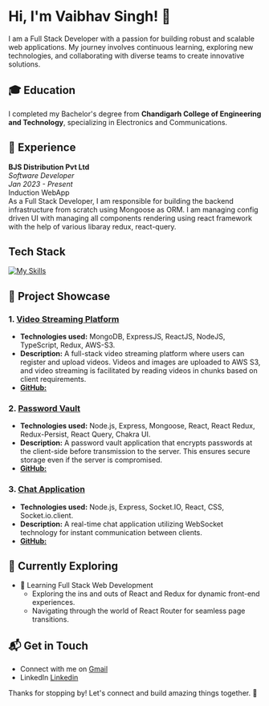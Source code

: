 # Hi, I'm Vaibhav Singh! 👋

I am a Full Stack Developer with a passion for building robust and scalable web applications. My journey involves continuous learning, exploring new technologies, and collaborating with diverse teams to create innovative solutions.

## 🎓 Education

I completed my Bachelor's degree from **Chandigarh College of Engineering and Technology**, specializing in Electronics and Communications.

## 💼 Experience

**BJS Distribution Pvt Ltd**  
*Software Developer*  
*Jan 2023 - Present*  
Induction WebApp  
As a Full Stack Developer, I am responsible for building the backend infrastructure from scratch using Mongoose as ORM. I am managing config driven UI with managing all components rendering using react framework with the help of various libaray redux, react-query.

## Tech Stack

[![My Skills](https://skillicons.dev/icons?i=js,html,css,ts,nodejs,express,mongodb,docker,nginx,react,redux)](https://skillicons.dev)

## 🚀 Project Showcase

### 1. [Video Streaming Platform](https://youtube-clone-1-zebi.onrender.com)
- **Technologies used:** MongoDB, ExpressJS, ReactJS, NodeJS, TypeScript, Redux, AWS-S3.
- **Description:** A full-stack video streaming platform where users can register and upload videos. Videos and images are uploaded to AWS S3, and video streaming is facilitated by reading videos in chunks based on client requirements.
- [**GitHub:**](https://github.com/vbvsingh29/youtube-clone)

### 2. [Password Vault](https://password-vault-ten.vercel.app)
- **Technologies used:** Node.js, Express, Mongoose, React, React Redux, Redux-Persist, React Query, Chakra UI.
- **Description:** A password vault application that encrypts passwords at the client-side before transmission to the server. This ensures secure storage even if the server is compromised.
- [**GitHub:**](https://github.com/vbvsingh29/password-vault)

### 3. [Chat Application](https://realtime-chat-app-bay-one.vercel.app)                 
- **Technologies used:** Node.js, Express, Socket.IO, React, CSS, Socket.io.client.
- **Description:** A real-time chat application utilizing WebSocket technology for instant communication between clients.
- [**GitHub:**](https://github.com/vbvsingh29/realtime-chat-app)

## 🌱 Currently Exploring

- 🚀 Learning Full Stack Web Development
  - Exploring the ins and outs of React and Redux for dynamic front-end experiences.
  - Navigating through the world of React Router for seamless page transitions.

## 📬 Get in Touch

- Connect with me on [Gmail](mailto:vbvsingh2905@gmail.com)
- LinkedIn [Linkedin](https://linkedin.com/in/vaibhav-singh-5298751a6)

Thanks for stopping by! Let's connect and build amazing things together. 🚀
